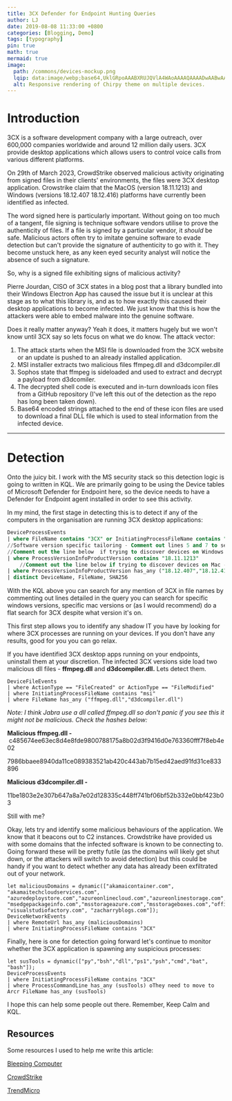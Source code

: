 ```yaml
---
title: 3CX Defender for Endpoint Hunting Queries
author: LJ
date: 2019-08-08 11:33:00 +0800
categories: [Blogging, Demo]
tags: [typography]
pin: true
math: true
mermaid: true
image:
  path: /commons/devices-mockup.png
  lqip: data:image/webp;base64,UklGRpoAAABXRUJQVlA4WAoAAAAQAAAADwAABwAAQUxQSDIAAAARL0AmbZurmr57yyIiqE8oiG0bejIYEQTgqiDA9vqnsUSI6H+oAERp2HZ65qP/VIAWAFZQOCBCAAAA8AEAnQEqEAAIAAVAfCWkAALp8sF8rgRgAP7o9FDvMCkMde9PK7euH5M1m6VWoDXf2FkP3BqV0ZYbO6NA/VFIAAAA
  alt: Responsive rendering of Chirpy theme on multiple devices.
---
```

# Introduction

3CX is a software development company with a large outreach, over 600,000 companies worldwide and around 12 million daily users. 3CX provide desktop applications which allows users to control voice calls from various different platforms.

On 29th of March 2023, CrowdStrike observed malicious activity originating from signed files in their clients' environments, the files were 3CX desktop application. Crowstrike claim that the MacOS (version 18.11.1213) and Windows (versions 18.12.407 18.12.416) platforms have currently been identified as infected.

The word signed here is particularly important. Without going on too much of a tangent, file signing is technique software vendors utilise to prove the authenticity of files. If a file is signed by a particular vendor, it *should* be safe. Malicious actors often try to imitate genuine software to evade detection but can't provide the signature of authenticity to go with it. They become unstuck here, as any keen eyed security analyst will notice the absence of such a signature.

So, why is a signed file exhibiting signs of malicious activity?

Pierre Jourdan, CISO of 3CX states in a blog post that a library bundled into their Windows Electron App has caused the issue but it is unclear at this stage as to what this library is, and as to how exactly this caused their desktop applications to become infected. We just know that this is how the attackers were able to embed malware into the genuine software.

Does it really matter anyway? Yeah it does, it matters hugely but we won't know until 3CX say so lets focus on what we do know. The attack vector:

1. The attack starts when the MSI file is downloaded from the 3CX website or an update is pushed to an already installed application.
2. MSI installer extracts two malicious files ffmpeg.dll and d3dcompiler.dll
3. Sophos state that ffmpeg is sideloaded and used to extract and decrypt a payload from d3dcomiler.
4. The decrypted shell code is executed and in-turn downloads icon files from a GitHub repository (I've left this out of the detection as the repo has long been taken down).
5. Base64 encoded strings attached to the end of these icon files are used to download a final DLL file which is used to steal information from the infected device.

---

# Detection

Onto the juicy bit. I work with the MS security stack so this detection logic is going to written in KQL. We are primarily going to be using the Device tables of Microsoft Defender for Endpoint here, so the device needs to have a Defender for Endpoint agent installed in order to see this activity.

In my mind, the first stage in detecting this is to detect if any of the computers in the organisation are running 3CX desktop applications:

```sql
DeviceProcessEvents
| where FileName contains "3CX" or InitiatingProcessFileName contains "3CX"
//Software version specific tailoring - Comment out lines 5 and 7 to search for all versions of the software
//Comment out the line below  if trying to discover devices on Windows - Line below is for Mac
| where ProcessVersionInfoProductVersion contains "18.11.1213"
	//Comment out the line below if trying to discover devices on Mac - Line below iqf for Windows versions affected
| where ProcessVersionInfoProductVersion has_any ("18.12.407","18.12.416")
| distinct DeviceName, FileName, SHA256
```

With the KQL above you can search for any mention of 3CX in file names by commenting out lines detailed in the query you can search for specific windows versions, specific mac versions or (as I would recommend) do a flat search for 3CX despite what version it's on.

This first step allows you to identify any shadow IT you have by looking for where 3CX processes are running on your devices. If you don't have any results, good for you you can go relax.

If you have identified 3CX desktop apps running on your endpoints, uninstall them at your discretion. The infected 3CX versions side load two malicious dll files - **ffmpeg.dll** and **d3dcompiler.dll.** Lets detect them.

```
DeviceFileEvents
| where ActionType == "FileCreated" or ActionType == "FileModified"
| where InitiatingProcessFileName contains "msi"
| where FileName has_any ("ffmpeg.dll","d3dcompiler.dll")
```

*Note: I think Jabra use a dll called ffmpeg.dll so don't panic if you see this it might not be malicious. Check the hashes below:*

**Malicious ffmpeg.dll -** c485674ee63ec8d4e8fde9800788175a8b02d3f9416d0e763360fff7f8eb4e02

7986bbaee8940da11ce089383521ab420c443ab7b15ed42aed91fd31ce833896

**Malicious d3dcompiler.dll -**

11be1803e2e307b647a8a7e02d128335c448ff741bf06bf52b332e0bbf423b03

Still with me?

Okay, lets try and identify some malicious behaviours of the application. We know that it beacons out to C2 instances. Crowdstrike have provided us with some domains that the infected software is known to be connecting to. Going forward these will be pretty futile (as the domains will likely get shut down, or the attackers will switch to avoid detection) but this could be handy if you want to detect whether any data has already been exfiltrated out of your network.

```
let maliciousDomains = dynamic(["akamaicontainer.com", "akamaitechcloudservices.com", "azuredeploystore.com","azureonlinecloud.com","azureonlinestorage.com","dunamistrd.com","glcloudservice.com","journalide.org", "msedgepackageinfo.com","msstorageazure.com","msstorageboxes.com","officeaddons.com","officestoragebox.com","pbxcloudeservices.com","pbxphonenetwork.com","pbxsources.com","qwepoi123098.com","sbmsa.wiki","sourceslabs.com", "visualstudiofactory.com", "zacharryblogs.com"]);
DeviceNetworkEvents
| where RemoteUrl has_any (maliciousDomains)
| where InitiatingProcessFileName contains "3CX"
```

Finally, here is one for detection going forward let's continue to monitor whether the 3CX application is spawning any suspicious processes:

```
let susTools = dynamic(["py","bsh","dll","ps1","psh","cmd","bat", "bash"]);
DeviceProcessEvents
| where InitiatingProcessFileName contains "3CX"
| where ProcessCommandLine has_any (susTools) oThey need to move to Arcr FileName has_any (susTools)
```

I hope this can help some people out there. Remember, Keep Calm and KQL.

## Resources

Some resources I used to help me write this article:

[Bleeping Computer](https://www.bleepingcomputer.com/news/security/hackers-compromise-3cx-desktop-app-in-a-supply-chain-attack/)

[CrowdStrike](https://www.crowdstrike.com/blog/crowdstrike-detects-and-prevents-active-intrusion-campaign-targeting-3cxdesktopapp-customers/)

[TrendMicro](https://www.trendmicro.com/en_us/research/23/c/information-on-attacks-involving-3cx-desktop-app.html)